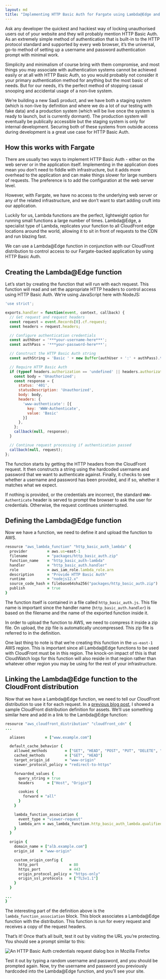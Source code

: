 ```yaml
---
layout: md
title: "Implementing HTTP Basic Auth for Fargate using Lambda@Edge and CloudFront"
---
```


Ask any developer the quickest and hackiest way of locking unauthorised users out of your website and they will probably mention HTTP Basic Auth. As an extremely simple method of authentication that is built-in to the HTTP protocol standard and supported by every web browser, it’s the universal, go-to method of setting up a username and password authentication prompt with minimal work.

Simplicity and minimalism of course bring with them compromise, and most things you may associate with authentication systems cannot be achieved easily or at all with HTTP Basic Auth, so you would probably not consider it your primary authentication method for anything but the most basic of needs. But for our needs, it’s the perfect method of stopping casual snooping and accidental usage of a non-live system.

We’re building a new SaaS product, and we have both a staging system (which is non-live by definition and where we do a lot of our testing with fake data) and a production system (which will be live once the system is ready to launch, but is currently dormant). The production system will eventually be publically accessible but the staging system is only for internal development. Securing both of these systems from outside access during development is a great use case for HTTP Basic Auth.

## How this works with Fargate

There are usually two ways to implement HTTP Basic Auth - either on the web server or in the application itself. Implementing in the application does mean you don’t need to fiddle with infrastructure, but it adds more overhead to the application and can make things slower for large numbers of requests. The preference is to add the configuration at the web server level.

However, with Fargate, we have no access to the underlying web server or any of the related infrastructure, and we don’t want to start adding cruft into our application.

Luckily for us, Lambda functions are the perfect, lightweight option for running small functions a large number of times. Lambda@Edge, a specialist type of Lambda, replicates your function to all CloudFront edge locations around the world, allowing it to sit in front of requests to the CDN and run blazing fast.

We can use a Lambda@Edge function in conjunction with our CloudFront distribution to control access to our Fargate-backed application by using HTTP Basic Auth.

## Creating the Lambda@Edge function

Let’s start by creating the function that will run with each request. This function will read and set the appropriate HTTP headers to control access using HTTP Basic Auth. We’re using JavaScript here with NodeJS:

```jsx
'use strict';

exports.handler = function(event, context, callback) {
  // Get request and request headers
  const request = event.Records[0].cf.request;
  const headers = request.headers;

  // Configure authentication credentials
  const authUser = '***your-username-here***';
  const authPass = '***your-password-here***';

  // Construct the HTTP Basic Auth string
  const authString = 'Basic ' + new Buffer(authUser + ':' + authPass).toString('base64');

  // Require HTTP Basic Auth
  if (typeof headers.authorization == 'undefined' || headers.authorization[0].value != authString) {
    const body = 'Unauthorized';
    const response = {
      status: '401',
      statusDescription: 'Unauthorized',
      body: body,
      headers: {
        'www-authenticate': [{
          key: 'WWW-Authenticate',
          value: 'Basic'
        }]
      },
    };
    callback(null, response);
  }

  // Continue request processing if authentication passed
  callback(null, request);
};
```

The function starts by getting the HTTP headers from the CloudFront request. It then constructs a string using the hardcoded username and password that we want to authenticate against. Finally, it checks to see whether a username and password has been provided, and if so, whether it matches what we expect.

If nothing is provided, or the credentials are incorrect, the standard `WWW-Authenticate` header is served to prompt the browser to ask the user for credentials. Otherwise, the request continues uninterrupted.

## Defining the Lambda@Edge function

Now we have a function, we need to define it and upload the function to AWS.

```ruby
resource "aws_lambda_function" "http_basic_auth_lambda" {
  provider         = aws.us-east-1
  filename         = "packages/http_basic_auth.zip"
  function_name    = "http_basic_auth-lambda"
  handler          = "http_basic_auth.handler"
  role             = aws_iam_role.lambda_role.arn
  description      = "Provide HTTP Basic Auth"
  runtime          = "nodejs12.x"
  source_code_hash = filebase64sha256("packages/http_basic_auth.zip")
  publish          = true
}
```

The function itself is contained in a file called `http_basic_auth.js`. This file name is important since the handler name (`http_basic_auth.handler`) is based on the filename and the name of the exported function inside it.

In order to upload the function to AWS, we need to compress it inside a zip file. On upload, the zip file is automatically uncompressed. This zip file is referred to in the definition.

One last thing to note is that we’re creating this function in the `us-east-1` AWS region. This is important since all Lambda@Edge functions to be used with CloudFront must be in this region. The knock-on impact of this is that CloudWatch logs for this function will also reside in that region rather than whatever other region you may be using for the rest of your infrastructure.

## Linking the Lambda@Edge function to the CloudFront distribution

Now that we have a Lambda@Edge function, we need to tell our CloudFront distribution to use it for each request. In a [previous blog post](/archive/resolverblog/granting-time-limited-access-to-assets-in-s3-using-cloudfront/), I showed a sample CloudFront distribution definition for assets. We’ll use something similar here and add in a link to the Lambda@Edge function:

```ruby
resource "aws_cloudfront_distribution" "cloudfront_cdn" {
...

  aliases         = ["www.example.com"]

  default_cache_behavior {
    allowed_methods        = ["GET", "HEAD", "POST", "PUT", "DELETE", "OPTIONS", "PATCH"]
    cached_methods         = ["GET", "HEAD"]
    target_origin_id       = "www-origin"
    viewer_protocol_policy = "redirect-to-https"

    forwarded_values {
      query_string = true
      headers      = ["Host", "Origin"]

      cookies {
        forward = "all"
      }
    }

    lambda_function_association {
      event_type = "viewer-request"
      lambda_arn = aws_lambda_function.http_basic_auth_lambda.qualified_arn
    }
  }

  origin {
    domain_name = ["alb.example.com"]
    origin_id   = "www-origin"

    custom_origin_config {
      http_port              = 80
      https_port             = 443
      origin_protocol_policy = "https-only"
      origin_ssl_protocols   = ["TLSv1.1"]
    }
  }

...
}
```

The interesting part of the definition above is the `lambda_function_association` block. This block associates a Lambda@Edge function with the distribution. This function is run for every request and receives a copy of the request headers.

That’s it! Once that’s all built, test it out by visiting the URL you’re protecting. You should see a prompt similar to this:

![An HTTP Basic Auth credentials request dialog box in Mozilla Firefox](/img/resolverblog/http-basic-auth-request.png)

Test it out by typing a random username and password, and you should be prompted again. Now, try the username and password you previously hardcoded into the Lambda@Edge function, and you’ll see your site.
